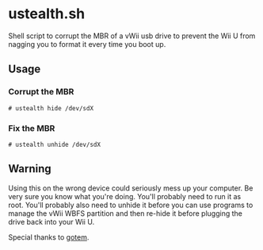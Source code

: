 # ustealth.sh

Shell script to corrupt the MBR of a vWii usb drive to prevent the Wii U from nagging you to format it every time you boot up.

## Usage

### Corrupt the MBR

```
# ustealth hide /dev/sdX
```

### Fix the MBR

```
# ustealth unhide /dev/sdX
```

## Warning

Using this on the wrong device could seriously mess up your computer. Be very sure you know what you're doing. You'll probably need to run it as root. You'll probably also need to unhide it before you can use programs to manage the vWii WBFS partition and then re-hide it before plugging the drive back into your Wii U.

Special thanks to [gotem](https://gbatemp.net/threads/ustealth-wii-u-format-disk-nag-workaround.352786/page-12#post-4968191).
